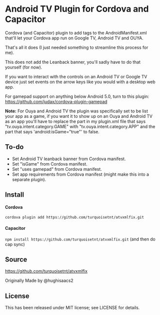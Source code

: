 Android TV Plugin for Cordova and Capacitor
==============================

Cordova (and Capacitor) plugin to add tags to the AndroidManifest.xml that'll let your Cordova app run on Google TV, Android TV and OUYA.

That's all it does (I just needed something to streamline this process for me).

This does not add the Leanback banner, you'll sadly have to do that yourself (for now).

If you want to interact with the controls on an Android TV or Google TV device just set events on the arrow keys like you would with a desktop web app.

For gamepad support on anything below Android 5.0, turn to this plugin: https://github.com/judax/cordova-plugin-gamepad

**Note:** For Ouya and Android TV the plugin was specifically set to be list your app as a game, if you want it to show up on an Ouya and Android TV as an app you'll have to replace the part in my plugin.xml file that says "tv.ouya.intent.category.GAME" with "tv.ouya.intent.category.APP" and the part that says 'android:isGame="true"' to false.

To-do
-------
* Set Android TV leanback banner from Cordova manifest.
* Set "isGame" from Cordova manifest.
* Set "uses gamepad" from Cordova manifest.
* Set app requirements from Cordova manifest (might make this into a separate plugin).

Install
-------

#### Cordova
`cordova plugin add https://github.com/turquoisetnt/atvxmlfix.git`

#### Capacitor
`npm install https://github.com/turquoisetnt/atvxmlfix.git` (and then do cap sync)

Source
-------------
https://github.com/turquoisetnt/atvxmlfix

Originally Made by @hughisaacs2

License
-------

This has been released under MIT license; see LICENSE for details.
